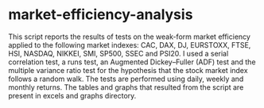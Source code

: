 # market-efficiency-analysis

This script reports the results of tests on the weak-form market efficiency applied to the following market indexes: CAC, DAX, DJ, EURSTOXX, FTSE, HSI, NASDAQ, NIKKEI, SMI, SP500, SSEC and PSI20. I used a serial correlation test, a runs test, an Augmented Dickey–Fuller (ADF) test and the multiple variance ratio test for the hypothesis that the stock market index follows a random walk. The tests are performed using daily, weekly and monthly returns. The tables and graphs that resulted from the script are present in excels and graphs directory.
